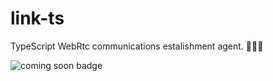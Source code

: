 # link-ts

TypeScript WebRtc communications estalishment agent. 📶👨‍🔧

![coming soon badge](https://img.shields.io/badge/status-coming%20soon-brightgreen.svg)
